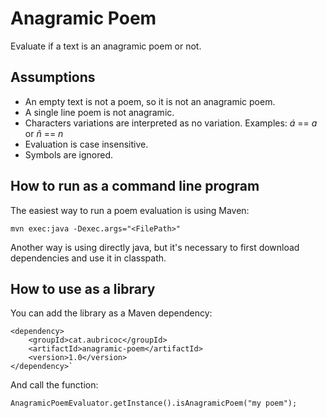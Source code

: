 # Anagramic Poem

Evaluate if a text is an anagramic poem or not.

## Assumptions

*	An empty text is not a poem, so it is not an anagramic poem.
*	A single line poem is not anagramic.
*	Characters variations are interpreted as no variation. Examples: _á_ == _a_ or _ñ_ == _n_
*	Evaluation is case insensitive.
*	Symbols are ignored.

## How to run as a command line program

The easiest way to run a poem evaluation is using Maven:

	mvn exec:java -Dexec.args="<FilePath>"

Another way is using directly java, but it's necessary to first download dependencies and use it in classpath. 

## How to use as a library

You can add the library as a Maven dependency:

	<dependency>
		<groupId>cat.aubricoc</groupId>
		<artifactId>anagramic-poem</artifactId>
		<version>1.0</version>
	</dependency>`

And call the function:

	AnagramicPoemEvaluator.getInstance().isAnagramicPoem("my poem");
